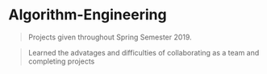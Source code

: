 # Algorithm-Engineering

> Projects given throughout Spring Semester 2019.

> Learned the advatages and difficulties of collaborating as a team and completing projects
